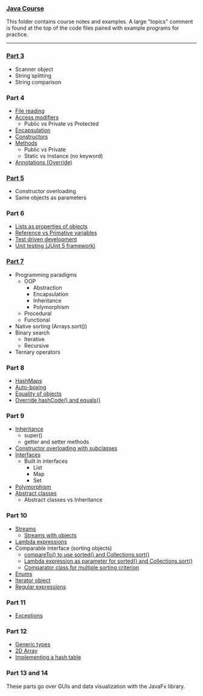 ### [Java Course](https://java-programming.mooc.fi/)

This folder contains course notes and examples. A large "topics" comment is found at the top of the code files paired with example programs for practice.

---

### [Part 3](https://github.com/MatthewChow03/Java-DSA/blob/main/Java_Basics/Java-MOOC-Self/Part%203/src/Strings/Strings.java)


- Scanner object
- String splitting
- String comparison

### Part 4

- [File reading](https://github.com/MatthewChow03/Java-DSA/blob/main/Java_Basics/Java-MOOC-Self/Part%204/src/File_IO/FileIO.java)
- [Access modifiers](https://github.com/MatthewChow03/Java-DSA/blob/main/Java_Basics/Java-MOOC-Self/Part%204/src/OOP_Intro/Dog.java)
  - Public vs Private vs Protected
- [Encapsulation](https://github.com/MatthewChow03/Java-DSA/blob/main/Java_Basics/Java-MOOC-Self/Part%204/src/OOP_Intro/Dog.java)
- [Constructors](https://github.com/MatthewChow03/Java-DSA/blob/main/Java_Basics/Java-MOOC-Self/Part%204/src/OOP_Intro/Dog.java)
- [Methods](https://github.com/MatthewChow03/Java-DSA/blob/main/Java_Basics/Java-MOOC-Self/Part%204/src/OOP_Intro/Dog.java)
  - Public vs Private
  - Static vs Instance (no keyword)
- [Annotations (Override)](https://github.com/MatthewChow03/Java-DSA/blob/main/Java_Basics/Java-MOOC-Self/Part%204/src/OOP_Intro/Dog.java)

### [Part 5](https://github.com/MatthewChow03/Java-DSA/blob/main/Java_Basics/Java-MOOC-Self/Part%205/src/OOP_Intro2/Person.java)

- Constructor overloading
- Same objects as parameters

### Part 6

- [Lists as properties of objects](https://github.com/MatthewChow03/Java-DSA/blob/main/Java_Basics/Java-MOOC-Self/Part%206/src/ListOfObjects/Main.java)
- [Reference vs Primative variables](https://github.com/MatthewChow03/Java-DSA/blob/main/Java_Basics/Java-MOOC-Self/Part%206/src/ListOfObjects/Main.java)
- [Test driven development](https://github.com/MatthewChow03/Java-DSA/blob/main/Java_Basics/Java-MOOC-Self/Part%206/src/UnitTesting/Calculator.java)
- [Unit testing (JUint 5 framework)](https://github.com/MatthewChow03/Java-DSA/blob/main/Java_Basics/Java-MOOC-Self/Part%206/src/UnitTesting/Calculator.java)

### [Part 7](https://github.com/MatthewChow03/Java-DSA/blob/main/Java_Basics/Java-MOOC-Self/Part%207/src/BinarySearch.java)

- Programming paradigms
  - OOP
    - Abstraction
    - Encapsulation
    - Inheritance
    - Polymorphism
  - Procedural
  - Functional
- Native sorting (Arrays.sort())
- Binary search
  - Iterative
  - Recursive
- Ternary operators

### Part 8

- [HashMaps](https://github.com/MatthewChow03/Java-DSA/blob/main/Java_Basics/Java-MOOC-Self/Part%208/src/HashCode/Main.java)
- [Auto-boxing](https://github.com/MatthewChow03/Java-DSA/blob/main/Java_Basics/Java-MOOC-Self/Part%208/src/HashCode/Main.java)
- [Equality of objects](https://github.com/MatthewChow03/Java-DSA/blob/main/Java_Basics/Java-MOOC-Self/Part%208/src/HashCode/Main.java)
- [Override hashCode() and equals()](https://github.com/MatthewChow03/Java-DSA/blob/main/Java_Basics/Java-MOOC-Self/Part%208/src/HashCode/Main.java)

### Part 9

- [Inheritance](https://github.com/MatthewChow03/Java-DSA/blob/main/Java_Basics/Java-MOOC-Self/Part%209/src/Inheritance/Engine.java)
  - super()
  - getter and setter methods
- [Constructor overloading with subclasses](https://github.com/MatthewChow03/Java-DSA/blob/main/Java_Basics/Java-MOOC-Self/Part%209/src/InheritanceOverload/Main.java)
- [Interfaces](https://github.com/MatthewChow03/Java-DSA/blob/main/Java_Basics/Java-MOOC-Self/Part%209/src/Interface/InterfaceNotes.java)
  - Built in interfaces
    - List
    - Map
    - Set
- [Polymorphism](https://github.com/MatthewChow03/Java-DSA/blob/main/Java_Basics/Java-MOOC-Self/Part%209/src/Polymorphism/Main.java)
- [Abstract classes](https://github.com/MatthewChow03/Java-DSA/blob/main/Java_Basics/Java-MOOC-Self/Part%209/src/AbstractClasses/Main.java)
  - Abstract classes vs Inheritance

### Part 10

- [Streams](https://github.com/MatthewChow03/Java-DSA/blob/main/Java_Basics/Java-MOOC-Self/Part%2010/src/CollectionStreams/Stream.java)
  - [Streams with objects](https://github.com/MatthewChow03/Java-DSA/blob/main/Java_Basics/Java-MOOC-Self/Part%2010/src/ObjectsAndStreams/Main.java)
- [Lambda expressions](https://github.com/MatthewChow03/Java-DSA/blob/main/Java_Basics/Java-MOOC-Self/Part%2010/src/LambdaExpressions/LambdaNotes.java)
- Comparable interface (sorting objects)
  - [compareTo() to use sorted() and Collections.sort()](https://github.com/MatthewChow03/Java-DSA/blob/main/Java_Basics/Java-MOOC-Self/Part%2010/src/ComparableInterface/Main.java)
  - [Lambda expression as parameter for sorted() and Collections.sort()](https://github.com/MatthewChow03/Java-DSA/blob/main/Java_Basics/Java-MOOC-Self/Part%2010/src/LambdaSorting/Main.java)
  - [Comparator class for multiple sorting criterion](https://github.com/MatthewChow03/Java-DSA/blob/main/Java_Basics/Java-MOOC-Self/Part%2010/src/CompareMultipleCriteria/Main.java)
- [Enums](https://github.com/MatthewChow03/Java-DSA/blob/main/Java_Basics/Java-MOOC-Self/Part%2010/src/Enums/Level.java)
- [Iterator object](https://github.com/MatthewChow03/Java-DSA/blob/main/Java_Basics/Java-MOOC-Self/Part%2010/src/IteratorObject/Main.java)
- [Regular expressions](https://github.com/MatthewChow03/Java-DSA/blob/main/Java_Basics/Java-MOOC-Self/Part%2010/src/RegularExpressions/Main.java)


### Part 11
- [Exceptions](https://github.com/MatthewChow03/Java-DSA/blob/main/Java_Basics/Java-MOOC-Self/Part%2011/src/Exceptions/Main.java)


### Part 12
- [Generic types](https://github.com/MatthewChow03/Java-DSA/blob/main/Java_Basics/Java-MOOC-Self/Part%2012/src/GenericTypes/Pair.java)
- [2D Array](https://github.com/MatthewChow03/Java-DSA/blob/main/Java_Basics/Java-MOOC-Self/Part%2012/src/MultidimensionalArray/Main.java)
- [Implementing a hash table](https://java-programming.mooc.fi/part-12/2-arraylist-and-hashtable)


### Part 13 and 14

These parts go over GUIs and data visualization with the JavaFx library.